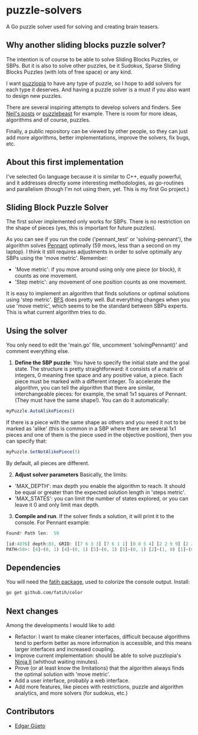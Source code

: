 # puzzle-solvers
A Go puzzle solver used for solving and creating brain teasers. 

## Why another sliding blocks puzzle solver?
The intention is of course to be able to solve Sliding Blocks Puzzles, or SBPs.
But it is also to solve other puzzles, be it Sudokus, Sparse Sliding Blocks Puzzles (with lots of free space) or any kind.

I want [puzzlopia](http://www.puzzlopia.com) to have any type of puzzle, so I hope to add solvers for each type it deserves. And having a puzzle solver is a must if you also want to design new puzzles.

There are several inspiring attempts to develop solvers and finders. See [Neil's posts](https://nbickford.wordpress.com/2012/01/22/sliding-block-puzzles-part-3/) or [puzzlebeast](http://puzzlebeast.com/) for example. There is room for more ideas, algorithms and of course, puzzles.

Finally, a public repository can be viewed by other people, so they can just add more algorithms, better implementations, improve the solvers, fix bugs, etc.


## About this first implementation
I've selected Go language because it is similar to C++, equally powerful, and it addresses directly some interesting methodologies, as go-routines and parallelism (though I'm not using them, yet. This is my first Go project.)


## Sliding Block Puzzle Solver
The first solver implemented only works for SBPs. 
There is no restriction on the shape of pieces (yes, this is important for future puzzles).

As you can see if you run the code ('pennant_test' or 'solving-pennant'), the algorithm solves [Pennant](http://www.puzzlopia.com/puzzles/pennant/play) optimally (59 movs, less than a second on my laptop). I think it still requires adjustments in order to solve optimally any SBPs using the 'move metric'. Remember:
- 'Move metric': if you move around using only one piece (or block), it counts as one movement.
- 'Step metric': any movement of one position counts as one movement.

It is easy to implement an algorithm that finds solutions or optimal solutions using 'step metric'. [BFS](https://en.wikipedia.org/wiki/Depth-first_search) does pretty well. But everything changes when you use 'move metric', which seems to be the standard between SBPs experts. This is what current algorithm tries to do.

## Using the solver
You only need to edit the 'main.go' file, uncomment 'solvingPennant()' and comment everything else. 

1. **Define the SBP puzzle**:
  You have to specify the initial state and the goal state. The structure is pretty straightforward: it consists of a matrix of integers, 0 meaning free space and any positive value, a piece.
  Each piece must be marked with a different integer.
  To accelerate the algorithm, you can tell the algorithm that there are similar, interchangeable pieces: for example, the small 1x1 squares of
  Pennant. (They must have the same shape!).
  You can do it automatically:

  ```js
  myPuzzle.AutoAlikePieces()
  ```

  If there is a piece with the same shape as others and you need it not to be marked as 'alike' (this is common in a SBP where there are several 1x1 pieces and one of them is the piece used in the objective position), then you can specify that:

  ```js
  myPuzzle.SetNotAlikePiece(5)
  ```
  By default, all pieces are different.


2. **Adjust solver parameters**
  Basically, the limits:
  - 'MAX_DEPTH': max depth you enable the algorithm to reach. It should be equal or greater than the expected solution length in 'steps metric'.
  - 'MAX_STATES': you can limit the number of states explored, or you can leave it 0 and only limit max depth.


3. **Compile and run**. If the solver finds a solution, it will print it to the console. For Pennant example:

  ```js
  Found! Path len:  59

  [id:4876] depth:83, GRID: [[7 6 3 3] [7 6 1 1] [0 0 5 4] [2 2 9 9] [2 2 8 8]]
  PATH<59>: [4]~(0, 1) [4]~(0, 1) [5]~(0, 1) [5]~(0, 1) [2]~(1, 0) [1]~(0, -1) [1]~(0, -1) [3]~(-1, 0) [5]~(-1, 0) [5]~(0, 1) [2]~(0, 1) [6]~(-1, 0) [6]~(-1, 0) [7]~(0, -1) [8]~(0, -1) [9]~(0, -1) [4]~(1, 0) [4]~(1, 0) [5]~(1, 0) [5]~(1, 0) [2]~(0, 1) [6]~(0, 1) [7]~(-1, 0) [7]~(-1, 0) [8]~(0, -1) [5]~(0, -1) [4]~(-1, 0) [9]~(0, 1) [8]~(1, 0) [5]~(0, -1) [5]~(0, -1) [4]~(0, -1) [4]~(0, -1) [2]~(1, 0) [3]~(1, 0) [1]~(0, 1) [1]~(0, 1) [6]~(-1, 0) [4]~(-1, 0) [5]~(0, 1) [7]~(1, 0) [6]~(0, -1) [4]~(-1, 0) [4]~(-1, 0) [5]~(-1, 0) [5]~(-1, 0) [7]~(0, 1) [6]~(1, 0) [6]~(1, 0) [5]~(0, -1) [5]~(-1, 0) [3]~(0, -1) [3]~(0, -1) [1]~(1, 0) [4]~(0, 1) [4]~(0, 1) [5]~(0, 1) [5]~(0, 1) [3]~(-1, 0) [1]~(0, -1) [4]~(1, 0) [5]~(0, 1) [3]~(0, 1) [6]~(-1, 0) [6]~(-1, 0) [7]~(0, -1) [2]~(0, -1) [4]~(1, 0) [4]~(1, 0) [5]~(1, 0) [5]~(1, 0) [1]~(0, 1) [3]~(0, 1) [6]~(0, 1) [7]~(-1, 0) [7]~(-1, 0) [2]~(0, -1) [4]~(0, -1) [4]~(-1, 0) [9]~(-1, 0) [8]~(0, 1) [8]~(0, 1) [2]~(1, 0)
  ```

## Dependencies
You will need the [fatih package](https://github.com/fatih/color), used to colorize the console output. Install:
```bash
go get github.com/fatih/color
```

## Next changes
Among the developments I would like to add:
- Refactor: I want to make cleaner interfaces, difficult because algorithms tend to perform better as more information is accessible, and this means larger interfaces and increased coupling.
- Improve current implementation: should be able to solve puzzlopia's [Ninja II](http://www.puzzlopia.com/puzzles/ninja-ii/play) (whithout waiting minutes).
- Prove (or at least know the limitations) that the algorithm always finds the optimal solution with 'move metric'.
- Add a user interface, probably a web interface.
- Add more features, like pieces with restrictions, puzzle and algorithm analytics, and more solvers (for sudokus, etc.)


## Contributors

- [Edgar Güeto](https://github.com/edgarweto)


